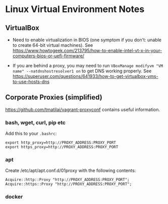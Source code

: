 # Linux Virtual Environment Notes

## VirtualBox

- Need to enable virtualization in BIOS (one symptom if you don't: unable to create 64-bit virtual machines). See https://www.howtogeek.com/213795/how-to-enable-intel-vt-x-in-your-computers-bios-or-uefi-firmware/

- If you are behind a proxy, you may need to run `VBoxManage modifyvm "VM name" --natdnshostresolver1 on` to get DNS working properly. See https://superuser.com/questions/641933/how-to-get-virtualbox-vms-to-use-hosts-dns

## Corporate Proxies (simplified)

https://github.com/tmatilai/vagrant-proxyconf contains useful information.

### bash, wget, curl, pip etc
Add this to your `.bashrc`:

```
export http_proxy=http://PROXY_ADDRESS:PROXY_PORT
export https_proxy=http://PROXY_ADDRESS:PROXY_PORT
```

### apt

Create /etc/apt/apt.conf.d/01proxy with the following contents:

```
Acquire::http::Proxy "http://PROXY_ADDRESS:PROXY_PORT";
Acquire::https::Proxy "http://PROXY_ADDRESS:PROXY_PORT";
```

### docker
